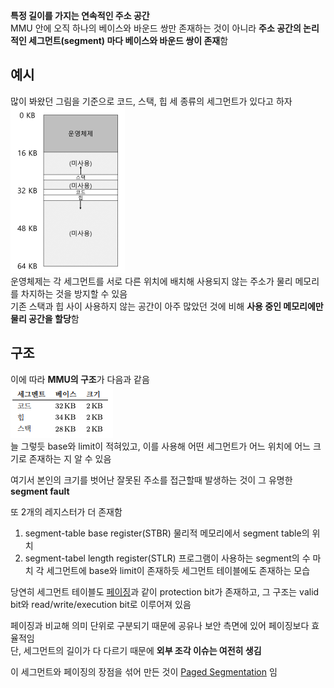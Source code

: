 **특정 길이를 가지는 연속적인 주소 공간**  
MMU 안에 오직 하나의 베이스와 바운드 쌍만 존재하는 것이 아니라 **주소 공간의 논리적인 세그먼트(segment) 마다 베이스와 바운드 쌍이 존재**함  

## 예시
많이 봐왔던 그림을 기준으로 코드, 스택, 힙 세 종류의 세그먼트가 있다고 하자  
![](img/Segmentation.png)  
운영체제는 각 세그먼트를 서로 다른 위치에 배치해 사용되지 않는 주소가 물리 메모리를 차지하는 것을 방지할 수 있음  
기존 스택과 힙 사이 사용하지 않는 공간이 아주 많았던 것에 비해 **사용 중인 메모리에만 물리 공간을 할당**함  

## 구조
이에 따라 **MMU의 구조**가 다음과 같음  
![](img/SegmentMMU.png)  
늘 그렇듯 base와 limit이 적혀있고, 이를 사용해 어떤 세그먼트가 어느 위치에 어느 크기로 존재하는 지 알 수 있음  

여기서 본인의 크기를 벗어난 잘못된 주소를 접근할때 발생하는 것이 그 유명한 **segment fault**  

또 2개의 레지스터가 더 존재함  
1. segment-table base register(STBR)
   물리적 메모리에서 segment table의 위치
2. segment-tabel length register(STLR)
   프로그램이 사용하는 segment의 수
마치 각 세그먼트에 base와 limit이 존재하듯 세그먼트 테이블에도 존재하는 모습  

당연히 세그먼트 테이블도 [페이징](페이징.md)과 같이 protection bit가 존재하고, 그 구조는 valid bit와 read/write/execution bit로 이루어져 있음  

페이징과 비교해 의미 단위로 구분되기 때문에 공유나 보안 측면에 있어 페이징보다 효율적임  
단, 세그먼트의 길이가 다 다르기 때문에 **외부 조각 이슈는 여전히 생김**  

이 세그먼트와 페이징의 장점을 섞어 만든 것이 [Paged Segmentation](메모리%20할당.md#Paged%20Segmentation) 임  